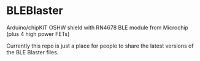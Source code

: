 # BLEBlaster
Arduino/chipKIT OSHW shield with RN4678 BLE module from Microchip (plus 4 high power FETs)

Currently this repo is just a place for people to share the latest versions of the BLE Blaster files.
